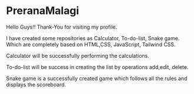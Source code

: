 # PreranaMalagi

Hello Guys!! 
Thank-You for visiting my profile.

I have created some repositories as Calculator, To-do-list, Snake game.  
Which are completely based on HTML,CSS, JavaScript, Tailwind CSS.

Calculator will be successfully performing the calculations.

To-do-list will be success in creating the list by operations add,edit, delete.

Snake game is a successfully created game which follows all the rules and displays the scoreboard.
